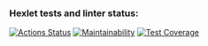 ### Hexlet tests and linter status:
[![Actions Status](https://github.com/notsoyoungg/python-project-51/workflows/hexlet-check/badge.svg)](https://github.com/notsoyoungg/python-project-51/actions)
[![Maintainability](https://api.codeclimate.com/v1/badges/0b53f0452fdbd267e6eb/maintainability)](https://codeclimate.com/github/notsoyoungg/python-project-51/maintainability)
[![Test Coverage](https://api.codeclimate.com/v1/badges/0b53f0452fdbd267e6eb/test_coverage)](https://codeclimate.com/github/notsoyoungg/python-project-51/test_coverage)